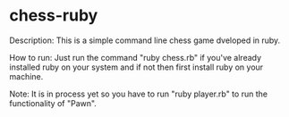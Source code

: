 # chess-ruby

Description:
This is a simple command line chess game dveloped in ruby.

How to run:
Just run the command "ruby chess.rb" if you've already installed ruby on your system and if not then first install ruby on your machine.

Note: It is in process yet so you have to run "ruby player.rb" to run the functionality of "Pawn". 
